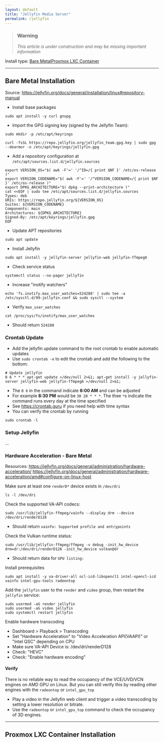 ```yaml
---
layout: default
title: "Jellyfin Media Server"
permalink: /jellyfin
---
```


> ### **Warning**
>
> _This article is under construction and may be missing important information_

Install type: <a href="#baremetal" Class="simple-button-small">Bare Metal</a><a href="#lxc" Class="simple-button-small">Proxmox LXC Container</a>

----

<a name="baremetal"></a>
## Bare Metal Installation
Source: https://jellyfin.org/docs/general/installation/linux#repository-manual

- Install base packages
```
sudo apt install -y curl gnupg
```
- Import the GPG signing key (signed by the Jellyfin Team):
```
sudo mkdir -p /etc/apt/keyrings
```
```
curl -fsSL https://repo.jellyfin.org/jellyfin_team.gpg.key | sudo gpg --dearmor -o /etc/apt/keyrings/jellyfin.gpg
```
- Add a repository configuration at `/etc/apt/sources.list.d/jellyfin.sources`
```
export VERSION_OS="$( awk -F'=' '/^ID=/{ print $NF }' /etc/os-release )"
export VERSION_CODENAME="$( awk -F'=' '/^VERSION_CODENAME=/{ print $NF }' /etc/os-release )"
export DPKG_ARCHITECTURE="$( dpkg --print-architecture )"
cat <<EOF | sudo tee /etc/apt/sources.list.d/jellyfin.sources
Types: deb
URIs: https://repo.jellyfin.org/${VERSION_OS}
Suites: ${VERSION_CODENAME}
Components: main
Architectures: ${DPKG_ARCHITECTURE}
Signed-By: /etc/apt/keyrings/jellyfin.gpg
EOF
```
- Update APT repositories
```
sudo apt update
```
- Install Jellyfin <!-- The "jellyfin" meta package is deprecated, use individual packages from now on -->
```
sudo apt install -y jellyfin-server jellyfin-web jellyfin-ffmpeg6
```
- Check service status
```
systemctl status --no-pager jellyfin
```
- Increase "inotify watchers"
```
echo 'fs.inotify.max_user_watches=524288' | sudo tee -a /etc/sysctl.d/99-jellyfin.conf && sudo sysctl --system
```
- Verify `max_user_watches`
```
cat /proc/sys/fs/inotify/max_user_watches
```
  - Should return `524288`

### Crontab Update
- Add the jellyfin update command to the root crontab to enable automatic updates
- Use `sudo crontab -e` to edit the crontab and add the following to the bottom:
```
# Update jellyfin
0 6 * * * apt-get update >/dev/null 2>&1; apt-get install -y jellyfin-server jellyfin-web jellyfin-ffmpeg6 >/dev/null 2>&1;
```
- The `0 6` in the command indicate **6:00 AM** and can be adjusted
- For example **8:30 PM** would be `30 20 * * *`. The thee `*`s indicate the command runs every day at the time specified
- See https://crontab.guru if you need help with time syntax
- You can verify the crontab by running
```
sudo crontab -l
```

### Setup Jellyfin
...

### Hardware Acceleration - Bare Metal

Resources:
https://jellyfin.org/docs/general/administration/hardware-acceleration/
https://jellyfin.org/docs/general/administration/hardware-acceleration/amd#configure-on-linux-host

Make sure at least one `renderD*` device exists in `/dev/dri`
```
ls -l /dev/dri
```

Check the supported VA-API codecs:
```
sudo /usr/lib/jellyfin-ffmpeg/vainfo --display drm --device /dev/dri/renderD128
```
- Should return `vainfo: Supported profile and entrypoints`

Check the Vulkan runtime status:
```
sudo /usr/lib/jellyfin-ffmpeg/ffmpeg -v debug -init_hw_device drm=dr:/dev/dri/renderD128 -init_hw_device vulkan@dr
```
- Should return data for `GPU listing:`

Install prerequisites
```
sudo apt install -y va-driver-all ocl-icd-libopencl1 intel-opencl-icd vainfo intel-gpu-tools radeontop
```

Add the `jellyfin` user to the `render` and `video` group, then restart the `jellyfin` service:
```
sudo usermod -aG render jellyfin
sudo usermod -aG video jellyfin
sudo systemctl restart jellyfin
```

Enable hardware transcoding

- Dashboard > Playback > Transcoding
- Set "Hardware Acceleration" to "Video Acceleration API(VAAPI)" or "Intel QSC" depending on CPU
- Make sure VA-API Device is: /dev/dri/renderD128
- Check: "HEVC"
- Check: "Enable hardware encoding"

#### Verify
There is no reliable way to read the occupancy of the VCE/UVD/VCN engines on AMD GPU on Linux. But you can still verify this by reading other engines with the `radeontop` or `intel_gpu_top`

- Play a video in the Jellyfin web client and trigger a video transcoding by setting a lower resolution or bitrate.
- Use the `radeontop` or `intel_gpu_top` command to check the occupancy of 3D engines.

----

<a name="lxc"></a>
## Proxmox LXC Container Installation
